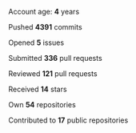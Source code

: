 Account age: **4** years

Pushed **4391** commits

Opened **5** issues

Submitted **336** pull requests

Reviewed **121** pull requests

Received **14** stars

Own **54** repositories

Contributed to **17** public repositories

